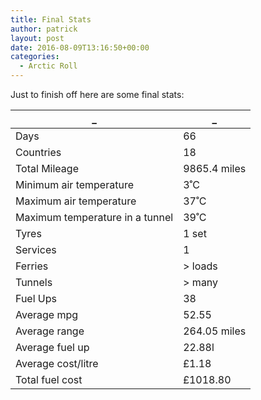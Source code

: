 ```yaml
---
title: Final Stats
author: patrick
layout: post
date: 2016-08-09T13:16:50+00:00
categories:
  - Arctic Roll
---
```



Just to finish off here are some final stats:
<!--more-->

_      |_
---------|--------
Days	 | 66
Countries	 | 18
Total Mileage	 | 9865.4 miles
Minimum air temperature	 | 3˚C
Maximum air temperature	 | 37˚C
Maximum temperature in a tunnel	 | 39˚C
Tyres	 | 1 set
Services	 | 1
Ferries	 | > loads
Tunnels	 | > many
Fuel Ups	 | 38
Average mpg	 | 52.55
Average range	 | 264.05 miles
Average fuel up	 | 22.88l
Average cost/litre	 | £1.18
Total fuel cost	 | £1018.80
